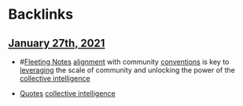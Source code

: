 
# Backlinks
## [January 27th, 2021](<January 27th, 2021.md>)
- #[Fleeting Notes](<Fleeting Notes.md>) [alignment](<alignment.md>) with community [conventions](<conventions.md>) is key to [leveraging](<leveraging.md>) the scale of community and unlocking the power of the [collective intelligence](<collective intelligence.md>)

- [Quotes](<Quotes.md>) [collective intelligence](<collective intelligence.md>)

